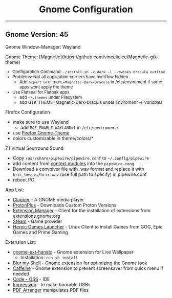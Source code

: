 <center><h1>Gnome Configuration</center></h1>

---

## Gnome Version: 45

Gnome Window-Manager: Wayland

<font>
Gnome Theme: [Magnetic](https://github.com/vinceliuice/Magnetic-gtk-theme)
</font>

<font size="2">

* Configuration Command: ```` ./install.sh -c dark -l --tweaks dracula outline ````
* Problems: Not all application corners have overflow hidden.
	* Add ````export GTK_THEME=Magnetic-Dark-Dracula```` in /etc/enviroment if some apps wont apply the theme
* Use Flatseal for Flatpak apps
	* add ````~/.themes```` under Filesystem
	* add GTK_THEME=Magnetic-Dark-Dracula under <i>Enviroment</i> -> <i>Variables</i>

</font>

Firefox Configuration

* make sure to use Wayland
	* add ````MOZ_ENABLE_WAYLAND=1```` in ````/etc/enviroment/````
* use [Firefox Gnome-Theme](https://github.com/rafaelmardojai/firefox-gnome-theme)
* colors customizable in theme/colors/*

<font>
7.1 Virtual Sourround Sound
</font>

* Copy ````/usr/share/pipewire/pipewire.conf```` to ````~/.config/pipewire```` 
* add content from [context.modules](https://gitlab.freedesktop.org/pipewire/pipewire/-/blob/master/src/daemon/filter-chain/sink-virtual-surround-7.1-hesuvi.conf) into the ````pipewire.cong````
* Download a convolver file with .wav format and replace it with ````hrir_hesuvi/hrir.wav```` (use full path to specify) in pipewire.conf
* reboot PC

<font>
App List:
</font>

* [Clapper](https://github.com/Rafostar/clapper) - A GNOME media player
* [ProtonPlus](https://github.com/Vysp3r/ProtonPlus) - Downloads Custom Proton Versions
* [Extension Manager](https://github.com/mjakeman/extension-manager) - Client for the installation of extensions from extensions.gnome.org
* [Steam](https://store.steampowered.com) - Game provider
* [Heroic Games Launcher](https://heroicgameslauncher.com/) - Linux Client to install Games from GOG, Epic Games and Prime Gaming

<font>
Extension List:
</font>

* [gnome-ext-hanabi](https://github.com/jeffshee/gnome-ext-hanabi) - Gnome extension for Live Wallpaper
	* Installation: ````run.sh install````
* [Blur my Shell](https://github.com/aunetx/blur-my-shell) - Gnome extension for optimizing the Gnome look
* [Caffeine](https://github.com/ben-manes/caffeine) - Gnome extension to prevent screensaver from quick menu if needed
* [Code - OSS](https://github.com/microsoft/vscode) - IDE
* [Impression](https://apps.gnome.org/de/Impression/) - to make boorable USBs
* [PDF Arranger](https://github.com/pdfarranger/pdfarranger) manipulates PDF files